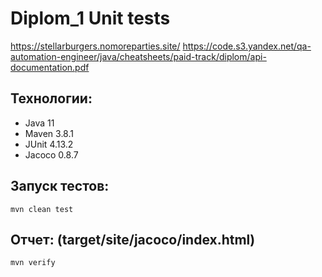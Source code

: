 # Diplom_1 Unit tests
https://stellarburgers.nomoreparties.site/
https://code.s3.yandex.net/qa-automation-engineer/java/cheatsheets/paid-track/diplom/api-documentation.pdf

## **Технологии:**
- Java 11
- Maven 3.8.1
- JUnit 4.13.2
- Jacoco 0.8.7

## **Запуск тестов:**
`mvn clean test`

## **Отчет: (target/site/jacoco/index.html)**
`mvn verify`
